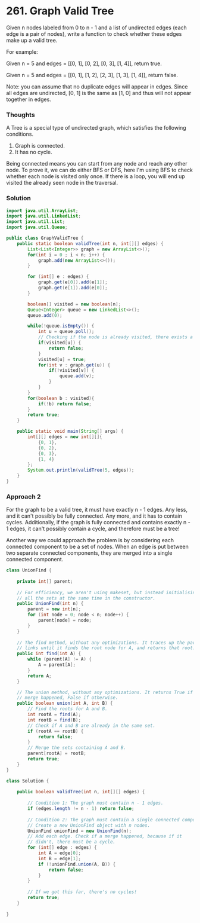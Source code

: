 # 261. Graph Valid Tree
Given n nodes labeled from 0 to n - 1 and a list of undirected edges (each edge is a pair of nodes), write a function to check whether these edges make up a valid tree.

For example:

Given n = 5 and edges = [[0, 1], [0, 2], [0, 3], [1, 4]], return true.

Given n = 5 and edges = [[0, 1], [1, 2], [2, 3], [1, 3], [1, 4]], return false.

Note: you can assume that no duplicate edges will appear in edges. Since all edges are undirected, [0, 1] is the same as [1, 0] and thus will not appear together in edges.

### Thoughts

A Tree is a special type of undirected graph, which satisfies the following conditions. 
1. Graph is connected. 
2. It has no cycle. 

Being connected means you can start from any node and reach any other node. To prove it, we can do either BFS or DFS, here I'm using BFS to check whether each node is visited only once. If there is a loop, you will end up visited the already seen node in the traversal. 

### Solution
```java
import java.util.ArrayList;
import java.util.LinkedList;
import java.util.List;
import java.util.Queue;

public class GraphValidTree {
    public static boolean validTree(int n, int[][] edges) {
        List<List<Integer>> graph = new ArrayList<>();
        for(int i = 0 ; i < n; i++) {
            graph.add(new ArrayList<>());
        }

        for (int[] e : edges) {
            graph.get(e[0]).add(e[1]);
            graph.get(e[1]).add(e[0]);
        }

        boolean[] visited = new boolean[n];
        Queue<Integer> queue = new LinkedList<>();
        queue.add(0);

        while(!queue.isEmpty()) {
            int u = queue.poll();
            // Checking if the node is already visited, there exists a cycle, so return false
            if(visited[u]) { 
                return false;
            }
            visited[u] = true;
            for(int v : graph.get(u)) {
                if(!visited[v]) {
                    queue.add(v);
                }
            }
        }
        for(boolean b : visited){
            if(!b) return false;
        }
        return true;
    }

    public static void main(String[] args) {
        int[][] edges = new int[][]{
            {0, 1},
            {0, 2},
            {0, 3},
            {1, 4}
        };
        System.out.println(validTree(5, edges));
    }
}
```


### Approach 2

For the graph to be a valid tree, it must have exactly n - 1 edges. Any less, and it can't possibly be fully connected. Any more, and it has to contain cycles. Additionally, if the graph is fully connected and contains exactly n - 1 edges, it can't possibly contain a cycle, and therefore must be a tree!

Another way we could approach the problem is by considering each connected component to be a set of nodes. When an edge is put between two separate connected components, they are merged into a single connected component.


```java
class UnionFind {
    
    private int[] parent;
    
    // For efficiency, we aren't using makeset, but instead initialising
    // all the sets at the same time in the constructor.
    public UnionFind(int n) {
        parent = new int[n];
        for (int node = 0; node < n; node++) {
            parent[node] = node;
        }
    }
    
    // The find method, without any optimizations. It traces up the parent
    // links until it finds the root node for A, and returns that root.
    public int find(int A) {
        while (parent[A] != A) {
            A = parent[A];
        }
        return A;
    }

    // The union method, without any optimizations. It returns True if a
    // merge happened, False if otherwise.
    public boolean union(int A, int B) {
        // Find the roots for A and B.
        int rootA = find(A);
        int rootB = find(B);
        // Check if A and B are already in the same set.
        if (rootA == rootB) {
            return false;
        }
        // Merge the sets containing A and B.
        parent[rootA] = rootB;
        return true;
    } 
}

class Solution {
    
    public boolean validTree(int n, int[][] edges) {
        
        // Condition 1: The graph must contain n - 1 edges.
        if (edges.length != n - 1) return false;
        
        // Condition 2: The graph must contain a single connected component.
        // Create a new UnionFind object with n nodes. 
        UnionFind unionFind = new UnionFind(n);
        // Add each edge. Check if a merge happened, because if it 
        // didn't, there must be a cycle.
        for (int[] edge : edges) {
            int A = edge[0];
            int B = edge[1];
            if (!unionFind.union(A, B)) {
                return false;
            }
        }
        
        // If we got this far, there's no cycles!
        return true;
    }
    
}
```